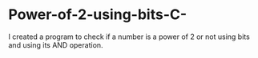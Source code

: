 # Power-of-2-using-bits-C-
I created a program to check if a number is a power of 2 or not using bits and using its AND operation.
